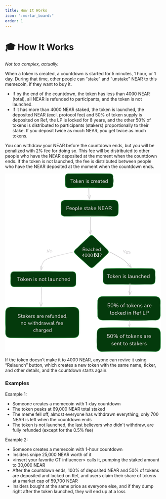 ```yaml
---
title: How It Works
icon: ":mortar_board:"
order: 1
---
```


# 🎓 How It Works

*Not too complex, actually.*

When a token is created, a countdown is started for 5 minutes, 1 hour, or 1 day. During that time, other people can “stake” and “unstake” NEAR to this memecoin, if they want to buy it.

* If by the end of the countdown, the token has less than 4000 NEAR (total), all NEAR is refunded to participants, and the token is not launched.
* If it has more than 4000 NEAR staked, the token is launched, the deposited NEAR (excl. protocol fee) and 50% of token supply is deposited on Ref, the LP is locked for 8 years, and the other 50% of tokens is distributed to participants (stakers) proportionally to their stake. If you deposit twice as much NEAR, you get twice as much tokens.

You can withdraw your NEAR before the countdown ends, but you will be penalized with 2% fee for doing so. This fee will be distributed to other people who have the NEAR deposited at the moment when the countdown ends. If the token is not launched, the fee is distributed between people who have the NEAR deposited at the moment when the countdown ends.

![](assets/how-it-works.webp)

If the token doesn't make it to 4000 NEAR, anyone can revive it using “Relaunch” button, which creates a new token with the same name, ticker, and other details, and the countdown starts again.

### Examples

Example 1:

* Someone creates a memecoin with 1-day countdown
* The token peaks at 69,000 NEAR total staked
* The meme fell off, almost everyone has withdrawn everything, only 700 NEAR is left when the countdown ends
* The token is not launched, the last believers who didn't withdraw, are fully refunded (except for the 0.5% fee)

Example 2:

* Someone creates a memecoin with 1-hour countdown
* Insiders snipe 25,000 NEAR worth of it
* \<insert your favorite CT influencer> calls it, pumping the staked amount to 30,000 NEAR
* After the countdown ends, 100% of deposited NEAR and 50% of tokens are deposited and locked on Ref, and users claim their share of tokens at a market cap of 59,700 NEAR
* Insiders bought at the same price as everyone else, and if they dump right after the token launched, they will end up at a loss
